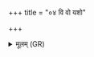 +++
title = "०४ वि वो यशो"

+++
<details><summary>मूलम् (GR)</summary>

वि वो यशो हवामहे  
वि वो हविष्यम् ओदनम् ।  
अपावरीर् अपोर्णुत-  
-अस्मद् यक्ष्मम् अपोर्णुत  
वातस् तेजन्यं यथा ॥
</details>